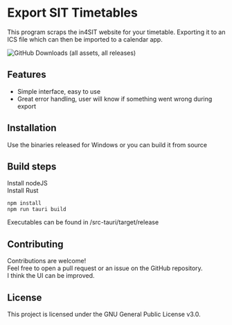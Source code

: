 # Export SIT Timetables

This program scraps the in4SIT website for your timetable. Exporting it to an ICS file which can then be imported to a calendar app.

![GitHub Downloads (all assets, all releases)](https://img.shields.io/github/downloads/c0dn/export-sit-timetable/total)


## Features

- Simple interface, easy to use
- Great error handling, user will know if something went wrong during export

## Installation

Use the binaries released for Windows or you can build it from source

## Build steps
Install nodeJS \
Install Rust
```shell
npm install
npm run tauri build
```
Executables can be found in /src-tauri/target/release

## Contributing

Contributions are welcome!
\
Feel free to open a pull request or an issue on the GitHub repository.
\
I think the UI can be improved.


## License

This project is licensed under the GNU General Public License v3.0.
